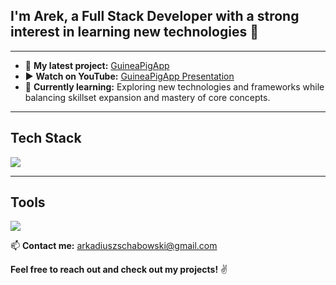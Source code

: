 ## I'm Arek, a Full Stack Developer with a strong interest in learning new technologies 👋

---

- 🔭 **My latest project:** [GuineaPigApp](https://github.com/ArkadiuszSchabowski/GuineaPigApp)
- ▶️ **Watch on YouTube:** [GuineaPigApp Presentation](https://www.youtube.com/watch?v=ik_C2L5AviA)
- 🌱 **Currently learning:** Exploring new technologies and frameworks while balancing skillset expansion and mastery of core concepts.

---

## Tech Stack
<img src="https://skillicons.dev/icons?i=dotnet,cs,mysql,angular,typescript,html,css,rabbitmq"/>

---

## Tools
<img src="https://skillicons.dev/icons?i=postman,azure,figma,github,git,visualstudio,vscode,linux,docker"/>

📫 **Contact me:** arkadiuszschabowski@gmail.com

**Feel free to reach out and check out my projects!** ✌️
